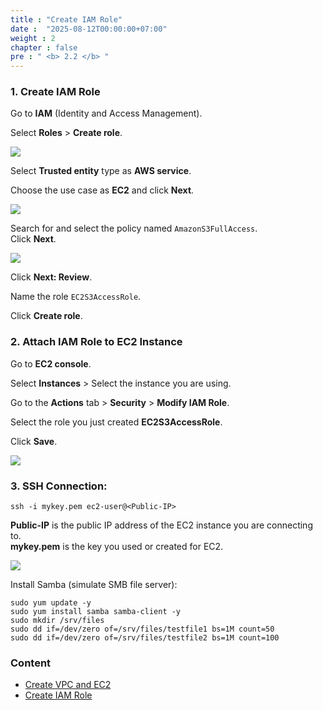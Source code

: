 ```yaml
---
title : "Create IAM Role"
date :  "2025-08-12T00:00:00+07:00"
weight : 2 
chapter : false
pre : " <b> 2.2 </b> "
---
```


### 1. Create IAM Role

Go to **IAM** (Identity and Access Management).

Select **Roles** > **Create role**.

![](/images/2-prerequiste/CRIAM.png)

Select **Trusted entity** type as **AWS service**.

Choose the use case as **EC2** and click **Next**.

![](/images/2-prerequiste/IMGIAM.png)

Search for and select the policy named `AmazonS3FullAccess`.  
Click **Next**.

![](/images/2-prerequiste/IAM3.png)

Click **Next: Review**.

Name the role `EC2S3AccessRole`.

Click **Create role**.

### 2. Attach IAM Role to EC2 Instance
Go to **EC2 console**.

Select **Instances** > Select the instance you are using.

Go to the **Actions** tab > **Security** > **Modify IAM Role**.

Select the role you just created **EC2S3AccessRole**.

Click **Save**.

![](/images/2-prerequiste/IAM4.png)

### 3. SSH Connection:

```
ssh -i mykey.pem ec2-user@<Public-IP>
```

**Public-IP** is the public IP address of the EC2 instance you are connecting to.  
**mykey.pem** is the key you used or created for EC2.

![](/images/2-prerequiste/SSH.png)

Install Samba (simulate SMB file server):

```
sudo yum update -y
sudo yum install samba samba-client -y
sudo mkdir /srv/files
sudo dd if=/dev/zero of=/srv/files/testfile1 bs=1M count=50
sudo dd if=/dev/zero of=/srv/files/testfile2 bs=1M count=100
```


### Content
  - [Create VPC and EC2](2.1.1-createvpc/)
  - [Create IAM Role](2.1.2-createpublicsubnet/)

